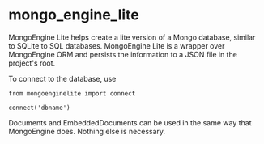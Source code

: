 mongo_engine_lite
=================
MongoEngine Lite helps create a lite version of a Mongo database, similar to SQLite to SQL databases. MongoEngine Lite is a wrapper over MongoEngine ORM and persists the information to a JSON file in the project's root.

To connect to the database, use

    from mongoenginelite import connect

    connect('dbname')

Documents and EmbeddedDocuments can be used in the same way that MongoEngine does. Nothing else is necessary.
